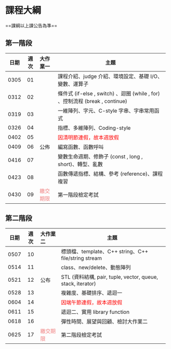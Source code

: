 # 課程大綱

==課綱以上課公告為準==

## 第一階段

| 日期 | 週次 | 大作業一  | 主題                                               |
| :--: | :--: | :--------- | -------------------------------------------------- |
| 0305 |  01  |            | 課程介紹、judge 介紹、環境設定、基礎 I/O、變數、運算子 |
| 0312 |  02  |            | 條件式 (if-else , switch) 、迴圈 (while , for) 、控制流程 (break , continue) |
| 0319 |  03  |            | 一維陣列、字元、C-style 字串、字串常用函式 |
| 0326 |  04  |  | 指標、多維陣列、Coding-style                                 |
| 0402 |  05  |            | <font color="#f00">因清明節連假，故本週放假 </font>                     |
| 0409 |  06  | 公佈 | 編寫函數、函數呼叫 |
| 0416 |  07  |            | 變數生命週期、修飾子 (const , long , short)、轉型、亂數 |
| 0423 |  08  |            | 函數傳遞指標、結構、參考 (reference)、課程複習 |
| 0430 |  09  | <font color="#F08080">繳交期限</font> | 第一階段檢定考試                                   |

## 第二階段
| 日期 | 週次 | 大作業二                              | 主題                                                        |
| :--: | :--: | :------------------------------------ | ----------------------------------------------------------- |
| 0507 |  10  |                                       | 標頭檔、template、C++ string、C++ file/string stream        |
| 0514 |  11  |                                       | class、new/delete、動態陣列                                 |
| 0521 |  12  | 公布                                  | STL (資料結構, pair, tuple, vector, queue, stack, iterator) |
| 0528 |  13  |                                       | 複雜度、基礎排序、遞迴一                                    |
| 0604 |  14  |                                       | <font color="#f00">因端午節連假，故本週放假 </font>         |
| 0611 |  15  |                                       | 遞迴二、實用 library function                               |
| 0618 |  16  |                                       | 彈性時間、展望與回顧、檢討大作業二                          |
| 0625 |  17  | <font color="#F08080">繳交期限</font> | 第二階段檢定考試                                            |